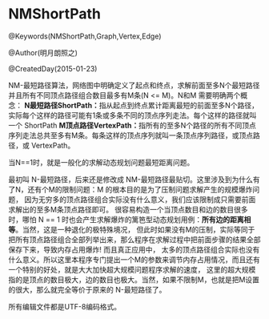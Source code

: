 # NMShortPath
@Keywords(NMShortPath,Graph,Vertex,Edge)

@Author(明月朗照之)

@CreatedDay(2015-01-23)

NM-最短路径算法，网络图中明确定义了起点和终点，求解前面至多N个最短路径并且所有不同顶点路径组合数目最多有M条(N <= M)。N和M 需要明确两个概念：
<b>N最短路径ShortPath：</b>指从起点到终点累计距离最短的前面至多N个路径，实际每个这样的路径可能有1条或多条不同的顶点序列走法。每个这样的路径就叫一个 ShortPath
<b>M顶点路径VertexPath：</b>指所有的至多N个路径的所有不同顶点序列走法总共至多有M条。每条这样的顶点序列就叫一条顶点序列路径，或顶点路径，或 VertexPath。

当N==1时，就是一般化的求解动态规划问题最短距离问题。

最初叫 N-最短路径，后来还是修改成 NM-最短路径最贴切。这里涉及到为什么有了N，还有个M的限制问题：M 的根本目的是为了压制问题求解产生的规模爆炸问题，
因为无穷多的顶点路径组合实际没有什么意义，我们应该限制成只需要前面求解出的至多M条顶点路径即可。
很容易构造一个当顶点数目和边的数目很多时，哪怕 N == 1 时也会产生求解爆炸的篱笆型动态规划用例：<b>所有边的距离相等</b>。当然，这是一种退化的极特殊境况，
但此时如果没有M的压制，实际等同于把所有顶点路径组合全部列举出来，那么程序在求解过程中把前面步骤的结果全部保存下来，导致内存占用爆炸! 而且真正应用中，
太多的顶点路径组合实际也没有什么意义。所以这里本程序专门提出一个M的参数来调节内存占用情况，而且还有一个特别的好处，就是大大加快超大规模问题程序求解的速度，
这里的超大规模指的是顶点的数目极大，边的数目也极大。当然，如果不限制M，也就是把M设置的很大，那么就完全等价于原来的 N-最短路径了。

所有编辑文件都是UTF-8编码格式。
